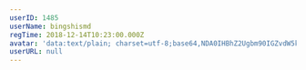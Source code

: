 ```yaml
---
userID: 1485
userName: bingshismd
regTime: 2018-12-14T10:23:00.000Z
avatar: 'data:text/plain; charset=utf-8;base64,NDA0IHBhZ2Ugbm90IGZvdW5kCg=='
userURL: null
---
```



